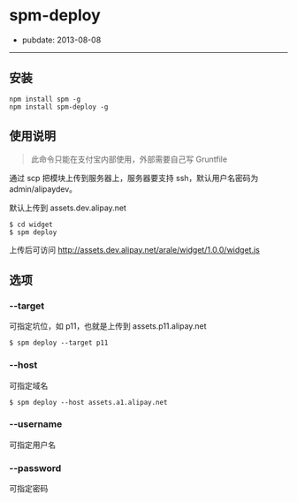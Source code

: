 # spm-deploy

- pubdate: 2013-08-08

-----------

## 安装

```
npm install spm -g
npm install spm-deploy -g
```

## 使用说明

> 此命令只能在支付宝内部使用，外部需要自己写 Gruntfile

通过 scp 把模块上传到服务器上，服务器要支持 ssh，默认用户名密码为 admin/alipaydev。

默认上传到 assets.dev.alipay.net

```
$ cd widget
$ spm deploy
```

上传后可访问 http://assets.dev.alipay.net/arale/widget/1.0.0/widget.js

## 选项

### --target


可指定坑位，如 p11，也就是上传到 assets.p11.alipay.net

```
$ spm deploy --target p11
```

### --host


可指定域名

```
$ spm deploy --host assets.a1.alipay.net
```

### --username

可指定用户名

### --password

可指定密码
